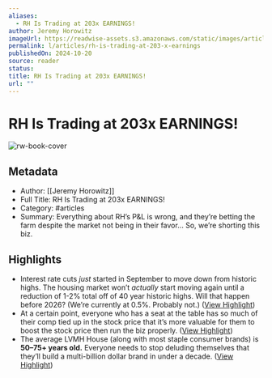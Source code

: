 ```yaml
---
aliases:
  - RH Is Trading at 203x EARNINGS!
author: Jeremy Horowitz
imageUrl: https://readwise-assets.s3.amazonaws.com/static/images/article2.74d541386bbf.png
permalink: l/articles/rh-is-trading-at-203-x-earnings
publishedOn: 2024-10-20
source: reader
status: 
title: RH Is Trading at 203x EARNINGS!
url: ""
---
```

# RH Is Trading at 203x EARNINGS!

![rw-book-cover](https://readwise-assets.s3.amazonaws.com/static/images/article2.74d541386bbf.png)

## Metadata

- Author: [[Jeremy Horowitz]]
- Full Title: RH Is Trading at 203x EARNINGS!
- Category: #articles
- Summary: Everything about RH’s P&L is wrong, and they’re betting the farm despite the market not being in their favor… So, we’re shorting this biz.

## Highlights

- Interest rate cuts _just_ started in September to move down from historic highs. The housing market won’t _actually_ start moving again until a reduction of 1-2% total off of 40 year historic highs. Will that happen before 2026? (We’re currently at 0.5%. Probably not.) ([View Highlight](https://read.readwise.io/read/01janmphcdqka88t98h3gjcrmj))
- At a certain point, everyone who has a seat at the table has so much of their comp tied up in the stock price that it’s more valuable for them to boost the stock price then run the biz properly. ([View Highlight](https://read.readwise.io/read/01janmvxwm6jx6btnjj08d9czp))
- The average LVMH House (along with most staple consumer brands) is **50–75+ years old.** Everyone needs to stop deluding themselves that they’ll build a multi-billion dollar brand in under a decade. ([View Highlight](https://read.readwise.io/read/01jann15zh7egc7qrajhnp3my2))

